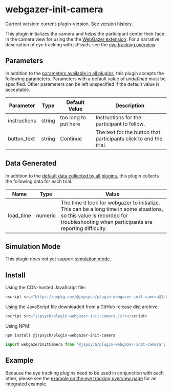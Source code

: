 # webgazer-init-camera

Current version: current-plugin-version. [See version history](https://github.com/jspsych/jsPsych/blob/main/packages/plugin-webgazer-init-camera/CHANGELOG.md).

This plugin initializes the camera and helps the participant center their face in the camera view for using the the [WebGazer extension](../extensions/webgazer.md). For a narrative description of eye tracking with jsPsych, see the [eye tracking overview](../overview/eye-tracking.md). 

## Parameters

In addition to the [parameters available in all plugins](../overview/plugins.md#parameters-available-in-all-plugins), this plugin accepts the following parameters. Parameters with a default value of *undefined* must be specified. Other parameters can be left unspecified if the default value is acceptable.

Parameter | Type | Default Value | Description
----------|------|---------------|------------
instructions | string | too long to put here | Instructions for the participant to follow.
button_text | string | Continue | The text for the button that participants click to end the trial.

## Data Generated

In addition to the [default data collected by all plugins](../overview/plugins.md#data-collected-by-all-plugins), this plugin collects the following data for each trial.

Name | Type | Value
-----|------|------
load_time | numeric | The time it took for webgazer to initialize. This can be a long time in some situations, so this value is recorded for troubleshooting when participants are reporting difficulty.

## Simulation Mode

This plugin does not yet support [simulation mode](../overview/simulation.md).

## Install

Using the CDN-hosted JavaScript file:

```js
<script src="https://unpkg.com/@jspsych/plugin-webgazer-init-camera@1.0.0"></script>
```

Using the JavaScript file downloaded from a GitHub release dist archive:

```js
<script src="jspsych/plugin-webgazer-init-camera.js"></script>
```

Using NPM:

```
npm install @jspsych/plugin-webgazer-init-camera
```
```js
import webgazerInitCamera from '@jspsych/plugin-webgazer-init-camera';
```

## Example

Because the eye tracking plugins need to be used in conjunction with each other, please see the [example on the eye tracking overview page](../overview/eye-tracking.md#example) for an integrated example. 
